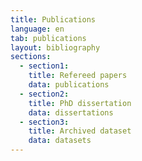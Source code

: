 ```yaml
---
title: Publications
language: en
tab: publications
layout: bibliography
sections:
  - section1:
    title: Refereed papers
    data: publications
  - section2:
    title: PhD dissertation
    data: dissertations
  - section3:
    title: Archived dataset
    data: datasets
---
```


